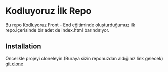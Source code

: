 # Kodluyoruz İlk Repo
Bu repo [Kodluyoruz](http://kodluyoruz.org) Front - End eğitiminde oluşturduğumuz ilk repo.İçerisinde bir adet de index.html barındırıyor.
## Installation
Öncelikle projeyi cloneleyin.(Buraya sizin reponuzdan aldığınız link gelecek)
[git clone]( https://github.com/MertSipahi/kodluyoruzilkrepo.git
)
